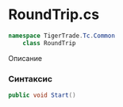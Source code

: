 
# RoundTrip.cs
```csharp
namespace TigerTrade.Tc.Common  
    class RoundTrip
```

Описание

### Синтаксис
```csharp
public void Start()
```


                    
                    